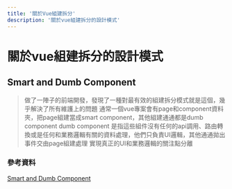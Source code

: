 ```yaml
---
title: '關於Vue組建拆分'
description: '關於vue組建拆分的設計模式'
---
```

# 關於vue組建拆分的設計模式
## Smart and Dumb Component

> 做了一陣子的前端開發，發現了一種對最有效的組建拆分模式就是這個，幾乎解決了所有維護上的問題
> 通常一個vue專案會有page和component資料夾，把page組建當成smart component，其他組建通通都是dumb component
> dumb component 是指這些組件沒有任何的api調用、路由轉換或是任何和業務邏輯有關的資料處理，他們只負責UI邏輯，其他通通拋出事件交由page組建處理
> 實現真正的UI和業務邏輯的關注點分離

### 參考資料
[Smart and Dumb Component](https://dev.to/chris_bertrand/coding-concepts-smart-vs-dumb-components-112g)